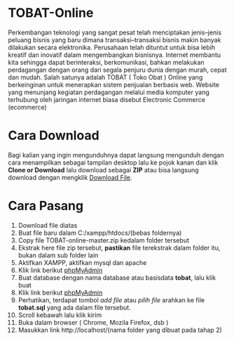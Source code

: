 # TOBAT-Online
Perkembangan teknologi yang sangat pesat telah menciptakan jenis–jenis peluang bisnis yang baru dimana transaksi–transaksi bisnis makin banyak dilakukan secara elektronika. Perusahaan telah dituntut untuk bisa lebih kreatif dan inovatif dalam mengembangkan bisnisnya. Internet membantu kita sehingga dapat berinteraksi, berkomunikasi, bahkan melakukan perdagangan dengan orang dari segala penjuru dunia dengan murah, cepat dan mudah. Salah satunya adalah TOBAT ( Toko Obat ) Online yang berkeinginan untuk menerapkan sistem penjualan berbasis web. Website yang menunjang kegiatan perdagangan melalui media komputer yang terhubung oleh jaringan internet biasa disebut Electronic Commerce (ecommerce)

# Cara Download
Bagi kalian yang ingin mengunduhnya dapat langsung mengunduh dengan cara menampilkan sebagai tampilan desktop lalu ke pojok kanan dan klik **Clone or Download** lalu download sebagai **ZIP** atau bisa langsung download dengan mengklik [Download File](https://github.com/Syizuril/TOBAT-Online/archive/master.zip).

# Cara Pasang
1. Download file diatas
2. Buat file baru dalam C:/xampp/htdocs/(bebas foldernya)
3. Copy file TOBAT-online-master.zip kedalam folder tersebut
4. Ekstrak here file zip tersebut, **pastikan** file terekstrak dalam folder itu, bukan dalam sub folder lain
5. Aktifkan XAMPP, aktifkan mysql dan apache
6. Klik link berikut [phpMyAdmin](http://localhost/phpmyadmin/server_databases.php?server=1)
7. Buat database dengan nama database atau basisdata **tobat**, lalu klik buat
6. Klik link berikut [phpMyAdmin](http://localhost/phpmyadmin/db_import.php?db=tobat)
8. Perhatikan, terdapat tombol *add file* atau *pilih file* arahkan ke file **tobat.sql** yang ada dalam file tersebut.
9. Scroll kebawah lalu klik kirim
10. Buka dalam browser ( Chrome, Mozila Firefox, dsb )
11. Masukkan link http://localhost/(nama folder yang dibuat pada tahap 2)
